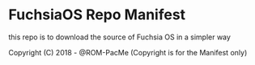 # FuchsiaOS Repo Manifest

this repo is to download the source of Fuchsia OS in a simpler way

Copyright (C) 2018 - @ROM-PacMe
(Copyright is for the Manifest only)
